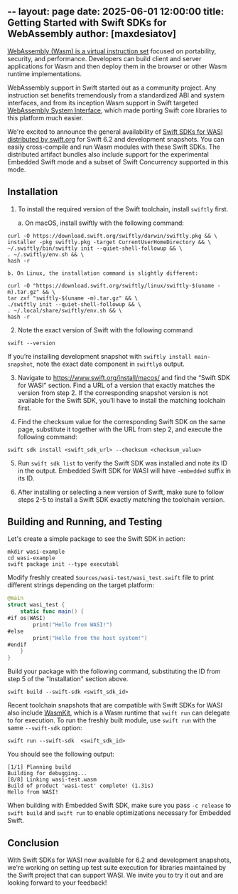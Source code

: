 --
layout: page
date: 2025-06-01 12:00:00
title: Getting Started with Swift SDKs for WebAssembly
author: [maxdesiatov]
--

[WebAssembly (Wasm) is a virtual instruction set](https://webassembly.org/) focused on portability, security, and
performance. Developers can build client and server applications for Wasm and then deploy them in the browser or other
Wasm runtime implementations.

WebAssembly support in Swift started out as a community project. Any instruction set benefits tremendously from a
standardized ABI and system interfaces, and from its inception Wasm support in Swift targeted [WebAssembly System
Interface](https://wasi.dev/), which made porting Swift core libraries to this platform much easier.

We're excited to announce the general availability of [Swift SDKs for WASI distributed by
swift.org](https://swift.org/download) for Swift 6.2 and development snapshots. You can easily cross-compile and
run Wasm modules with these Swift SDKs. The distributed artifact bundles also include support for the experimental Embedded
Swift mode and a subset of Swift Concurrency supported in this mode.

## Installation

1. To install the required version of the Swift toolchain, install `swiftly` first.

    a. On macOS, install swiftly with the following command:

```
curl -O https://download.swift.org/swiftly/darwin/swiftly.pkg && \
installer -pkg swiftly.pkg -target CurrentUserHomeDirectory && \
~/.swiftly/bin/swiftly init --quiet-shell-followup && \
. ~/.swiftly/env.sh && \
hash -r
```

    b. On Linux, the installation command is slightly different:

```
curl -O "https://download.swift.org/swiftly/linux/swiftly-$(uname -m).tar.gz" && \
tar zxf "swiftly-$(uname -m).tar.gz" && \
./swiftly init --quiet-shell-followup && \
. ~/.local/share/swiftly/env.sh && \
hash -r
```

2. Note the exact version of Swift with the following command

```
swift --version
```

If you’re installing development snapshot with `swiftly install main-snapshot`, note the exact date component in `swiftly`s output.

3. Navigate to https://www.swift.org/install/macos/ and find the “Swift SDK for WASI” section. Find a URL of a version that exactly matches the version from step 2.
If the corresponding snapshot version is not available for the Swift SDK, you’ll have to install the matching toolchain first.

4. Find the checksum value for the corresponding Swift SDK on the same page, substitute it together with the URL from step 2, and execute the following command:

```
swift sdk install <swift_sdk_url> --checksum <checksum_value>
```

5. Run `swift sdk list` to verify the Swift SDK was installed and note its ID in the output. Embedded Swift SDK for WASI will have `-embedded` suffix in its ID.

6. After installing or selecting a new version of Swift, make sure to follow steps 2-5 to install a Swift SDK exactly matching the toolchain version.

## Building and Running, and Testing

Let's create a simple package to see the Swift SDK in action:

```
mkdir wasi-example
cd wasi-example
swift package init --type executabl
```

Modify freshly created `Sources/wasi-test/wasi_test.swift` file to print different strings depending on the target
platform:

```swift
@main
struct wasi_test {
    static func main() {
#if os(WASI)
        print("Hello from WASI!")
#else
        print("Hello from the host system!")
#endif
    }
}
```

Build your package with the following command, substituting the ID from step 5 of the "Installation" section above.

```
swift build --swift-sdk <swift_sdk_id>
```

Recent toolchain snapshots that are compatible with Swift SDKs for WASI also include
[WasmKit](https://github.com/swiftwasm/wasmkit/), which is a Wasm runtime that `swift run` can delegate to for
execution. To run the freshly built module, use `swift run` with the same `--swift-sdk` option:

```
swift run --swift-sdk  <swift_sdk_id>
```

You should see the following output:

```
[1/1] Planning build
Building for debugging...
[8/8] Linking wasi-test.wasm
Build of product 'wasi-test' complete! (1.31s)
Hello from WASI!
```

When building with Embedded Swift SDK, make sure you pass `-c release` to `swift build` and `swift run` to enable
optimizations necessary for Embedded Swift.

## Conclusion

With Swift SDKs for WASI now available for 6.2 and development snapshots, we're working on setting up test suite
execution for libraries maintained by the Swift project that can support WASI. We invite you to try it out and are
looking forward to your feedback!
